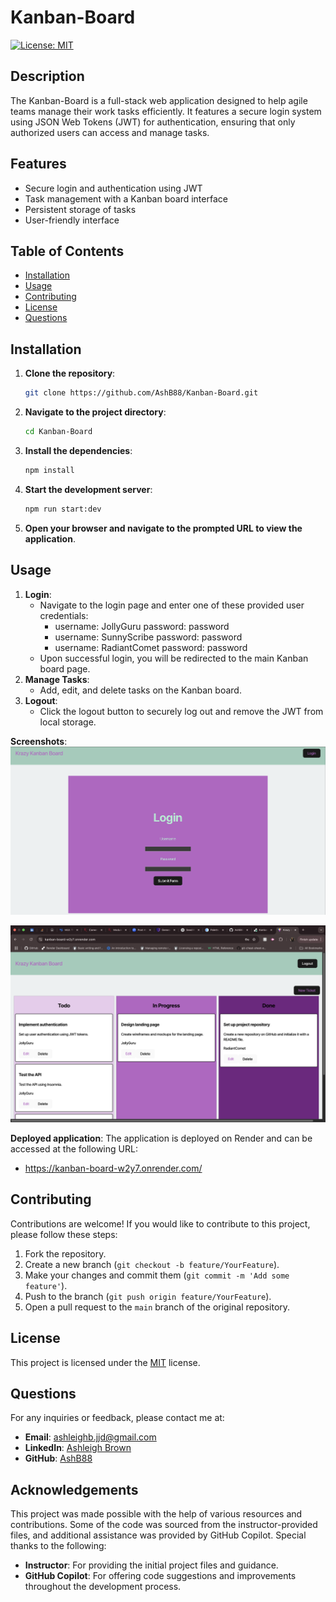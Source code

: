 # Kanban-Board

[![License: MIT](https://img.shields.io/badge/License-MIT-yellow.svg)](https://opensource.org/licenses/MIT)

## Description
The Kanban-Board is a full-stack web application designed to help agile teams manage their work tasks efficiently. It features a secure login system using JSON Web Tokens (JWT) for authentication, ensuring that only authorized users can access and manage tasks.

## Features
- Secure login and authentication using JWT
- Task management with a Kanban board interface
- Persistent storage of tasks
- User-friendly interface

## Table of Contents
- [Installation](#installation)
- [Usage](#usage)
- [Contributing](#contributing)
- [License](#license)
- [Questions](#questions)

## Installation
1. **Clone the repository**:
    ```sh
    git clone https://github.com/AshB88/Kanban-Board.git
    ```
2. **Navigate to the project directory**:
    ```sh
    cd Kanban-Board
    ```
3. **Install the dependencies**:
    ```sh
    npm install
    ```
4. **Start the development server**:
    ```sh
    npm run start:dev
    ```
5. **Open your browser and navigate to the prompted URL to view the application**.

## Usage

1. **Login**:
    - Navigate to the login page and enter one of these provided user credentials:  
        * username: JollyGuru password: password
        * username: SunnyScribe password: password
        * username: RadiantComet password: password
    - Upon successful login, you will be redirected to the main Kanban board page.
2. **Manage Tasks**:
    - Add, edit, and delete tasks on the Kanban board.
3. **Logout**:
    - Click the logout button to securely log out and remove the JWT from local storage.

**Screenshots**:
![Kanban-Board login page](./assets/Login.png)

![Kanban-Board](./assets/Kanban-Board.png)

**Deployed application**:
The application is deployed on Render and can be accessed at the following URL:  
* https://kanban-board-w2y7.onrender.com/



## Contributing
Contributions are welcome! If you would like to contribute to this project, please follow these steps:

  1. Fork the repository.
  2. Create a new branch (`git checkout -b feature/YourFeature`).
  3. Make your changes and commit them (`git commit -m 'Add some feature'`).
  4. Push to the branch (`git push origin feature/YourFeature`).
  5. Open a pull request to the `main` branch of the original repository.

## License
This project is licensed under the [MIT](https://opensource.org/licenses/MIT) license.

## Questions
For any inquiries or feedback, please contact me at:
- **Email**: ashleighb.jjd@gmail.com
- **LinkedIn**: [Ashleigh Brown](https://www.linkedin.com/in/ashleigh-brown-42981834a/)
- **GitHub**: [AshB88](https://github.com/AshB88)

## Acknowledgements

This project was made possible with the help of various resources and contributions. Some of the code was sourced from the instructor-provided files, and additional assistance was provided by GitHub Copilot. Special thanks to the following:

- **Instructor**: For providing the initial project files and guidance.
- **GitHub Copilot**: For offering code suggestions and improvements throughout the development process.